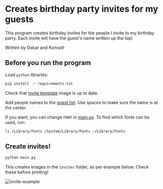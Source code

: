 # Creates birthday party invites for my guests

This program creates birthday invites for the people I invite to my birthday party. Each invite will have the guest's name written up the top!

Written by Oskar and Konrad!

## Before you run the program

Load `python` libraries:

```sh
pip install -r requirements.txt
```

Check that [invite template](./invite-template.png) image is up to date.

Add people names to the [guest list](./guest-list.txt). Use spaces to make sure the name is at the center.

If you want, you can change `FONT` in [main.py](./main.py). To find which fonts can be used, run:

```sh
ls /Library/Fonts /System/Library/Fonts ~/Library/Fonts
```

## Create invites!

```sh
python main.py
```

This creates images in the `invites` folder, as per example below. Check these before printing!

![invite-example](doc/image/invite-example.png?raw=true)
